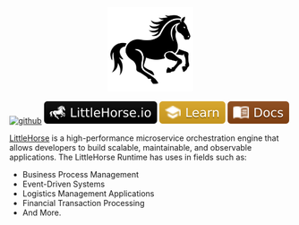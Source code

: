 <p align="center">
<img alt="LH" src="../assets/logo-square.png" width="30%">
</p>

<a href="https://github.com/littlehorse-enterprises/littlehorse"><img alt="github" src="https://img.shields.io/badge/GitHub-blue?logo=github&logoColor=white"></a>
<a href="https://littlehorse.io/"><img alt="littlehorse.io" src="../assets/site-badge.svg"/></a>
<a href="https://littlehorse.io/learn"><img alt="littlehorse.io/learn" src="../assets/learn-badge.svg"/></a>
<a href="https://littlehorse.io/docs"><img alt="littlehorse.io/docs" src="../assets/docs-badge.svg"/></a>


[LittleHorse](https://littlehorse.io) is a high-performance microservice orchestration engine that allows developers to build scalable, maintainable, and observable applications. The LittleHorse Runtime has uses in fields such as:

- Business Process Management
- Event-Driven Systems
- Logistics Management Applications
- Financial Transaction Processing
- And More.


